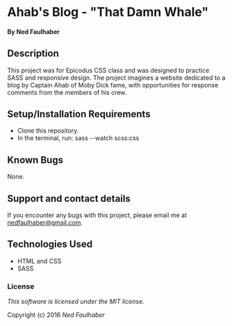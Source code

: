 # Ahab's Blog - "That Damn Whale"

#### By Ned Faulhaber

## Description

This project was for Epicodus CSS class and was designed to practice SASS and responsive design. The project imagines a website dedicated to a blog by Captain Ahab of Moby Dick fame, with opportunities for response comments from the members of his crew.

## Setup/Installation Requirements

* Clone this repository.
* In the terminal, run: sass --watch scss:css

## Known Bugs

None.

## Support and contact details

If you encounter any bugs with this project, please email me at nedfaulhaber@gmail.com.

## Technologies Used

* HTML and CSS
* SASS

### License

*This software is licensed under the MIT license.*

Copyright (c) 2016 *_Ned Faulhaber_*


